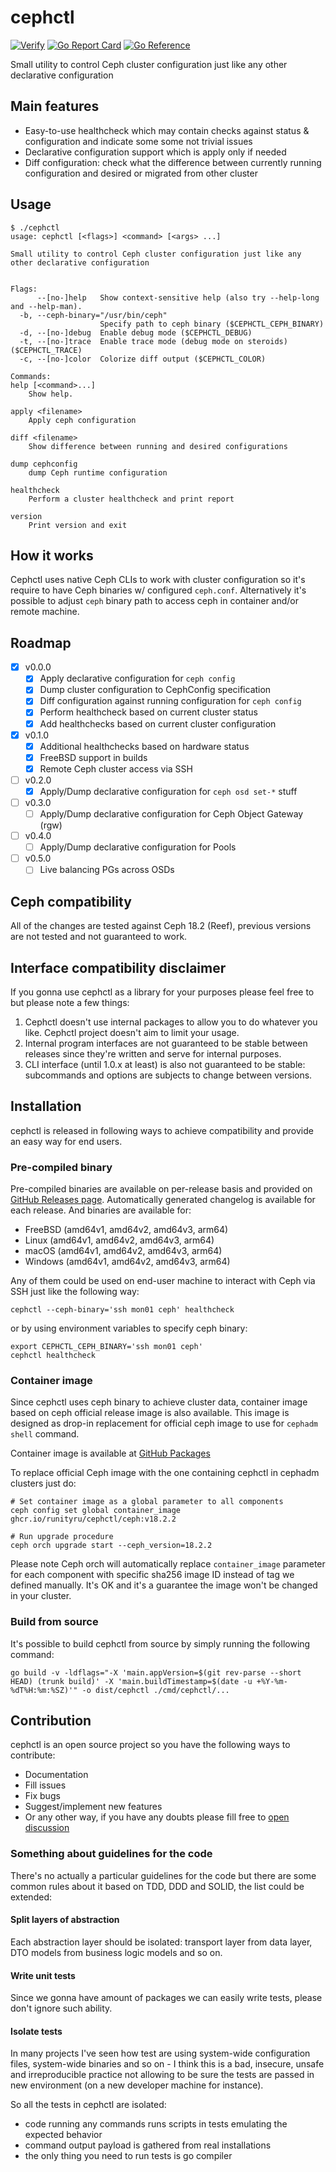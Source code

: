 # cephctl

[![Verify](https://github.com/runityru/cephctl/actions/workflows/verify.yml/badge.svg?branch=master)](https://github.com/runityru/cephctl/actions/workflows/verify.yml)
[![Go Report Card](https://goreportcard.com/badge/github.com/runityru/cephctl)](https://goreportcard.com/report/github.com/runityru/cephctl)
[![Go Reference](https://pkg.go.dev/badge/github.com/runityru/cephctl.svg)](https://pkg.go.dev/github.com/runityru/cephctl)

Small utility to control Ceph cluster configuration just like any other declarative
    configuration

## Main features

* Easy-to-use healthcheck which may contain checks against status & configuration
    and indicate some some not trivial issues
* Declarative configuration support which is apply only if needed
* Diff configuration: check what the difference between currently running configuration
    and desired or migrated from other cluster

## Usage

<!-- markdownlint-disable MD013 -->
```shell
$ ./cephctl
usage: cephctl [<flags>] <command> [<args> ...]

Small utility to control Ceph cluster configuration just like any other declarative configuration


Flags:
      --[no-]help   Show context-sensitive help (also try --help-long and --help-man).
  -b, --ceph-binary="/usr/bin/ceph"
                    Specify path to ceph binary ($CEPHCTL_CEPH_BINARY)
  -d, --[no-]debug  Enable debug mode ($CEPHCTL_DEBUG)
  -t, --[no-]trace  Enable trace mode (debug mode on steroids) ($CEPHCTL_TRACE)
  -c, --[no-]color  Colorize diff output ($CEPHCTL_COLOR)

Commands:
help [<command>...]
    Show help.

apply <filename>
    Apply ceph configuration

diff <filename>
    Show difference between running and desired configurations

dump cephconfig
    dump Ceph runtime configuration

healthcheck
    Perform a cluster healthcheck and print report

version
    Print version and exit

```
<!-- markdownlint-enable MD013 -->

## How it works

Cephctl uses native Ceph CLIs to work with cluster configuration so it's require
to have Ceph binaries w/ configured `ceph.conf`. Alternatively it's possible
to adjust `ceph` binary path to access ceph in container and/or remote machine.

## Roadmap

* [X] v0.0.0
  * [X] Apply declarative configuration for `ceph config`
  * [X] Dump cluster configuration to CephConfig specification
  * [X] Diff configuration against running configuration for `ceph config`
  * [X] Perform healthcheck based on current cluster status
  * [X] Add healthchecks based on current cluster configuration
* [X] v0.1.0
  * [X] Additional healthchecks based on hardware status
  * [X] FreeBSD support in builds
  * [X] Remote Ceph cluster access via SSH
* [ ] v0.2.0
  * [X] Apply/Dump declarative configuration for `ceph osd set-*` stuff
* [ ] v0.3.0
  * [ ] Apply/Dump declarative configuration for Ceph Object Gateway (rgw)
* [ ] v0.4.0
  * [ ] Apply/Dump declarative configuration for Pools
* [ ] v0.5.0
  * [ ] Live balancing PGs across OSDs

## Ceph compatibility

All of the changes are tested against Ceph 18.2 (Reef), previous versions are
not tested and not guaranteed to work.

## Interface compatibility disclaimer

If you gonna use cephctl as a library for your purposes please feel free to
but please note a few things:

1. Cephctl doesn't use internal packages to allow you to do whatever you like.
    Cephctl project doesn't aim to limit your usage.
2. Internal program interfaces are not guaranteed to be stable between releases
    since they're written and serve for internal purposes.
3. CLI interface (until 1.0.x at least) is also not guaranteed to be stable:
    subcommands and options are subjects to change between versions.

## Installation

cephctl is released in following ways to achieve compatibility and provide
an easy way for end users.

### Pre-compiled binary

Pre-compiled binaries are available on per-release basis and provided on
[GitHub Releases page](https://github.com/runityru/cephctl/releases). Automatically
generated changelog is available for each release. And binaries are available for:

* FreeBSD (amd64v1, amd64v2, amd64v3, arm64)
* Linux (amd64v1, amd64v2, amd64v3, arm64)
* macOS (amd64v1, amd64v2, amd64v3, arm64)
* Windows (amd64v1, amd64v2, amd64v3, arm64)

Any of them could be used on end-user machine to interact with Ceph
via SSH just like the following way:

```shell
cephctl --ceph-binary='ssh mon01 ceph' healthcheck
```

or by using environment variables to specify ceph binary:

```shell
export CEPHCTL_CEPH_BINARY='ssh mon01 ceph'
cephctl healthcheck
```

### Container image

Since cephctl uses ceph binary to achieve cluster data, container image based
on ceph official release image is also available. This image is designed as
drop-in replacement for official ceph image to use for `cephadm shell` command.

Container image is available at [GitHub Packages](https://github.com/runityru/cephctl/pkgs/container/cephctl%2Fceph)

To replace official Ceph image with the one containing cephctl in cephadm
clusters just do:

```shell
# Set container image as a global parameter to all components
ceph config set global container_image ghcr.io/runityru/cephctl/ceph:v18.2.2

# Run upgrade procedure
ceph orch upgrade start --ceph_version=18.2.2
```

Please note Ceph orch will automatically replace `container_image` parameter
for each component with specific sha256 image ID instead of tag we defined
manually. It's OK and it's a guarantee the image won't be changed in your
cluster.

### Build from source

It's possible to build cephctl from source by simply running the following
command:

<!-- markdownlint-disable MD013 -->
```shell
go build -v -ldflags="-X 'main.appVersion=$(git rev-parse --short HEAD) (trunk build)' -X 'main.buildTimestamp=$(date -u +%Y-%m-%dT%H:%m:%SZ)'" -o dist/cephctl ./cmd/cephctl/...
```
<!-- markdownlint-enable MD013 -->

## Contribution

cephctl is an open source project so you have the following ways to contribute:

* Documentation
* Fill issues
* Fix bugs
* Suggest/implement new features
* Or any other way, if you have any doubts please fill free to [open discussion](https://github.com/runityru/cephctl/discussions)

### Something about guidelines for the code

There's no actually a particular guidelines for the code but there are some
common rules about it based on TDD, DDD and SOLID, the list could be extended:

#### Split layers of abstraction

Each abstraction layer should be isolated: transport layer from data layer,
DTO models from business logic models and so on.

#### Write unit tests

Since we gonna have amount of packages we can easily write tests, please don't
ignore such ability.

#### Isolate tests

In many projects I've seen how test are using system-wide configuration files,
system-wide binaries and so on - I think this is a bad, insecure, unsafe and
irreproducible practice not allowing to be sure the tests are passed in new
environment (on a new developer machine for instance).

So all the tests in cephctl are isolated:

* code running any commands runs scripts in tests emulating the expected behavior
* command output payload is gathered from real installations
* the only thing you need to run tests is go compiler
